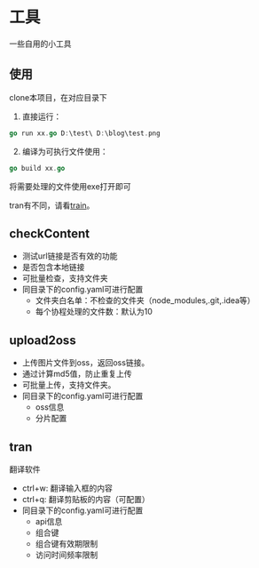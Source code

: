 # 工具

一些自用的小工具

## 使用
clone本项目，在对应目录下
1. 直接运行：

```go
go run xx.go D:\test\ D:\blog\test.png
```

2. 编译为可执行文件使用：

```go
go build xx.go
```
将需要处理的文件使用exe打开即可

tran有不同，请看[train](tran/README.md)。
## checkContent

- 测试url链接是否有效的功能
- 是否包含本地链接
- 可批量检查，支持文件夹
- 同目录下的config.yaml可进行配置
  - 文件夹白名单：不检查的文件夹（node_modules,.git,.idea等）
  - 每个协程处理的文件数：默认为10

## upload2oss

- 上传图片文件到oss，返回oss链接。
- 通过计算md5值，防止重复上传
- 可批量上传，支持文件夹。
- 同目录下的config.yaml可进行配置
  - oss信息
  - 分片配置

## tran

翻译软件

- ctrl+w: 翻译输入框的内容
- ctrl+q: 翻译剪贴板的内容（可配置）
- 同目录下的config.yaml可进行配置
  - api信息
  - 组合键
  - 组合键有效期限制
  - 访问时间频率限制